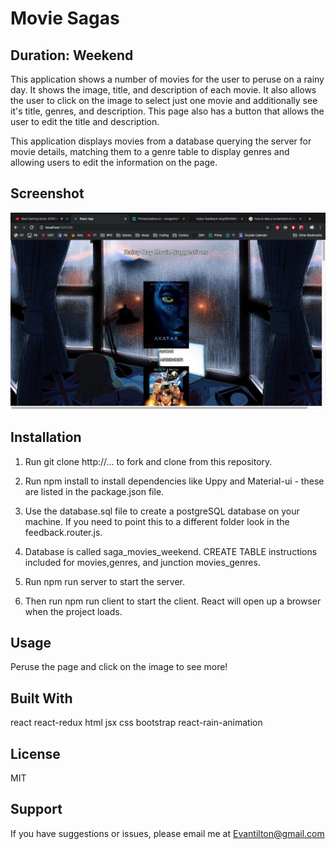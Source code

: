 # Movie Sagas
## Duration: Weekend
This application shows a number of movies for the user to peruse on a rainy day.  It shows the image, title, and description of each movie.  It also allows the user to click on the image to select just one movie and additionally see it's title, genres, and description.  This page also has a button that allows the user to edit the title and description.

This application displays movies from a database querying the server for movie details, matching them to a genre table to display genres and allowing users to edit the information on the page.

## Screenshot 
![](public/images/Screenshot.jpg)

## Installation

1. Run git clone http://... to fork and clone from this repository.

2. Run npm install to install dependencies like Uppy and Material-ui - these are listed in the package.json file.

3. Use the database.sql file to create a postgreSQL database on your machine. If you need to point this to a different folder look in the feedback.router.js.

4. Database is called saga_movies_weekend.
CREATE TABLE instructions included for movies,genres, and junction movies_genres.

5. Run npm run server to start the server.

6. Then run npm run client to start the client. React will open up a browser when the project loads.


## Usage
Peruse the page and click on the image to see more!

## Built With
react react-redux html jsx css bootstrap react-rain-animation

## License
MIT

## Support
If you have suggestions or issues, please email me at Evantilton@gmail.com
